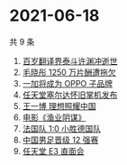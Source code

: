 # 2021-06-18

共 9 条

<!-- BEGIN -->
<!-- 最后更新时间 Fri Jun 18 2021 10:41:18 GMT+0800 (China Standard Time) -->

1. [百岁翻译界泰斗许渊冲逝世](https://www.zhihu.com/search?q=许渊冲)
2. [毛晓彤 1250 万片酬遭拖欠](https://www.zhihu.com/search?q=毛晓彤)
3. [一加将成为 OPPO 子品牌](https://www.zhihu.com/search?q=一加)
4. [任天堂塞尔达怀旧掌机发布](https://www.zhihu.com/search?q=塞尔达)
5. [王一博 理想照耀中国](https://www.zhihu.com/search?q=理想照耀中国)
6. [电影《渔业阴谋》](https://www.zhihu.com/search?q=渔业阴谋)
7. [法国队 1:0 小胜德国队](https://www.zhihu.com/search?q=德法大战)
8. [中国男足晋级 12 强赛](https://www.zhihu.com/search?q=中国男足)
9. [任天堂 E3 直面会](https://www.zhihu.com/search?q=E3)

<!-- END -->
